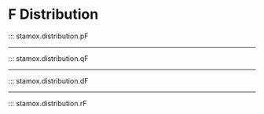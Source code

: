 # F Distribution

::: stamox.distribution.pF

---

::: stamox.distribution.qF

---

::: stamox.distribution.dF

---

::: stamox.distribution.rF